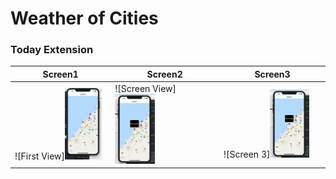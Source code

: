 # Weather of Cities 

### Today Extension
|   Screen1  |    Screen2    |  Screen3   |
|--------------|-------------|-------------|
|![First View]<img src="s1.png" width="40%" alt="Weather View"/>|![Screen View]<img src="s2.png" width="40%" alt="Weather View"/>|![Screen 3]<img src="s2.png" width="40%" alt="Weather View"/>|
